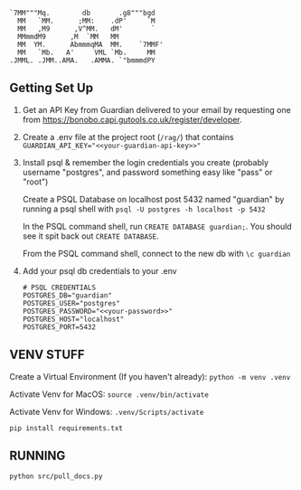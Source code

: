 ```
`7MM"""Mq.        db       .g8"""bgd  
  MM   `MM.      ;MM:    .dP'     `M  
  MM   ,M9      ,V^MM.   dM'       `  
  MMmmdM9      ,M  `MM   MM           
  MM  YM.      AbmmmqMA  MM.    `7MMF'
  MM   `Mb.   A'     VML `Mb.     MM  
.JMML. .JMM..AMA.   .AMMA. `"bmmmdPY  
```

Getting Set Up
---
1. Get an API Key from Guardian delivered to your email by requesting one from https://bonobo.capi.gutools.co.uk/register/developer.

2. Create a .env file at the project root (`/rag/`) that contains `GUARDIAN_API_KEY="<<your-guardian-api-key>>"`

3. Install psql & remember the login credentials you create (probably username "postgres", and password something easy like "pass" or "root") 

    Create a PSQL Database on localhost post 5432 named "guardian" by running a psql shell with `psql -U postgres -h localhost -p 5432` 

    In the PSQL command shell, run `CREATE DATABASE guardian;`. You should see it spit back out `CREATE DATABASE`. 

    From the PSQL command shell, connect to the new db with `\c guardian`

4. Add your psql db credentials to your .env
      ```
      # PSQL CREDENTIALS
      POSTGRES_DB="guardian"
      POSTGRES_USER="postgres"
      POSTGRES_PASSWORD="<<your-password>>"
      POSTGRES_HOST="localhost"
      POSTGRES_PORT=5432
      ```



VENV STUFF
--
Create a Virtual Environment (If you haven't already): `python -m venv .venv`

Activate Venv for MacOS: `source .venv/bin/activate`

Activate Venv for Windows: `.venv/Scripts/activate`

`pip install requirements.txt`


RUNNING
--
`python src/pull_docs.py`